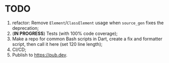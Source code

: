 # TODO

1. refactor: Remove `Element`/`ClassElement` usage when `source_gen` fixes the deprecation;
2. (**IN PROGRESS**) Tests (with 100% code coverage);
3. Make a repo for common Bash scripts in Dart, create a fix and formatter script, then call it here (set 120 line length);
4. CI/CD;
5. Publish to <https://pub.dev>.
